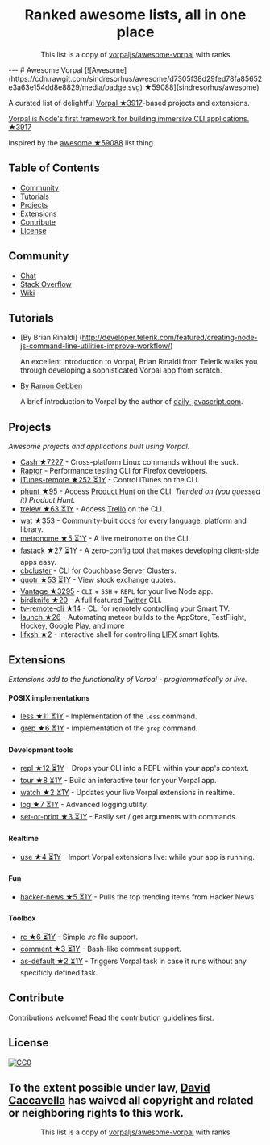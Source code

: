 <h1 align="center">
Ranked awesome lists, all in one place
</h1>
<p align="center">
	This list is a copy of <a href="vorpaljs/awesome-vorpal">vorpaljs/awesome-vorpal</a> with ranks
</p>
---
# Awesome Vorpal [![Awesome](https://cdn.rawgit.com/sindresorhus/awesome/d7305f38d29fed78fa85652e3a63e154dd8e8829/media/badge.svg) ★59088](sindresorhus/awesome)

A curated list of delightful [Vorpal ★3917](dthree/vorpal)-based projects and extensions.

[Vorpal is Node's first framework for building immersive CLI applications. ★3917](dthree/vorpal)

Inspired by the [awesome ★59088](sindresorhus/awesome) list thing.

## Table of Contents

- [Community](#community)
- [Tutorials](#tutorials)
- [Projects](#projects)
- [Extensions](#extensions)
- [Contribute](#contribute)
- [License](#license)

## Community

- [Chat](https://gitter.im/dthree/vorpal)
- [Stack Overflow](http://stackoverflow.com/questions/tagged/vorpal.js)
- [Wiki](https://github.com/dthree/vorpal/wiki)

## Tutorials

- [By Brian Rinaldi] (http://developer.telerik.com/featured/creating-node-js-command-line-utilities-improve-workflow/)

  An excellent introduction to Vorpal, Brian Rinaldi from Telerik walks you through developing a sophisticated Vorpal app from scratch.

- [By Ramon Gebben](http://daily-javascript.com/articles/vorpal/)

  A brief introduction to Vorpal by the author of [daily-javascript.com](daily-javascript.com).

## Projects

*Awesome projects and applications built using Vorpal.*

- [Cash ★7227](dthree/cash) - Cross-platform Linux commands without the suck.
- [Raptor](https://developer.mozilla.org/en-US/Firefox_OS/Automated_testing/Raptor) - Performance testing CLI for Firefox developers.
- [iTunes-remote ★252 ⏳1Y](mischah/itunes-remote) - Control iTunes on the CLI.
- [phunt ★95](Kristories/phunt) - Access [Product Hunt](https://www.producthunt.com/) on the CLI. *Trended on (you guessed it) Product Hunt.*
- [trelew ★63 ⏳1Y](websitesfortrello/trelew) - Access [Trello](https://trello.com/) on the CLI.
- [wat ★353](dthree/wat) - Community-built docs for every language, platform and library.
- [metronome ★5 ⏳1Y](AljoschaMeyer/metronome-cli) - A live metronome on the CLI.
- [fastack ★27 ⏳1Y](fastack/cli) - A zero-config tool that makes developing client-side apps easy.
- [cbcluster](https://www.npmjs.com/package/cbcluster) - CLI for Couchbase Server Clusters.
- [quotr ★53 ⏳1Y](andrerpena/quotr) - View stock exchange quotes.
- [Vantage ★3295](dthree/vantage) - `CLI` + `SSH` + `REPL` for your live Node app.
- [birdknife ★20](vanita5/birdknife) - A full featured [Twitter](https://twitter.com/) CLI.
- [tv-remote-cli ★14](Glavin001/tv-remote-cli) - CLI for remotely controlling your Smart TV.
- [launch ★26](NewSpring/meteor-launch) - Automating meteor builds to the AppStore, TestFlight, Hockey, Google Play, and more
- [lifxsh ★2](ristomatti/lifxsh) - Interactive shell for controlling [LIFX](http://www.lifx.com) smart lights.

## Extensions

*Extensions add to the functionality of Vorpal - programmatically or live.*

#### POSIX implementations

- [less ★11 ⏳1Y](vorpaljs/vorpal-less) - Implementation of the `less` command.
- [grep ★6 ⏳1Y](vorpaljs/vorpal-grep) - Implementation of the `grep` command.

#### Development tools

- [repl ★12 ⏳1Y](vorpaljs/vorpal-repl) - Drops your CLI into a REPL within your app's context.
- [tour ★8 ⏳1Y](vorpaljs/vorpal-tour) - Build an interactive tour for your Vorpal app.
- [watch ★2 ⏳1Y](vantagejs/vantage-watch) - Updates your live Vorpal extensions in realtime.
- [log ★7 ⏳1Y](AljoschaMeyer/vorpal-log) - Advanced logging utility.
- [set-or-print ★3 ⏳1Y](AljoschaMeyer/vorpal-setorprint) - Easily set / get arguments with commands.

#### Realtime

- [use ★4 ⏳1Y](vorpaljs/vorpal-use) - Import Vorpal extensions live: while your app is running.

#### Fun

- [hacker-news ★5 ⏳1Y](vorpaljs/vorpal-hacker-news) - Pulls the top trending items from Hacker News.

#### Toolbox
- [rc ★6 ⏳1Y](subk/vorpal-rc) - Simple .rc file support.
- [comment ★3 ⏳1Y](subk/vorpal-comment) - Bash-like comment support.
- [as-default ★2 ⏳1Y](ialpert/vorpal-as-default) - Triggers Vorpal task in case it runs without any specificly defined task.

## Contribute

Contributions welcome! Read the [contribution guidelines](https://github.com/vorpaljs/awesome-vorpal/blob/master/contributing.md) first.

## License

[![CC0](http://i.creativecommons.org/p/zero/1.0/88x31.png)](http://creativecommons.org/publicdomain/zero/1.0/)

To the extent possible under law, [David Caccavella](https://github.com/dthree) has waived all copyright and related or neighboring rights to this work.
---
<p align="center">
	This list is a copy of <a href="vorpaljs/awesome-vorpal">vorpaljs/awesome-vorpal</a> with ranks
</p>
